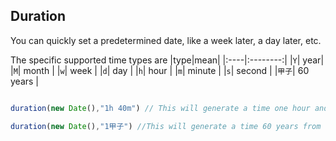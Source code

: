 ## Duration

You can quickly set a predetermined date, like a week later, a day later, etc.

The specific supported time types are
|type|mean|
|:----|:--------:|
|`Y`| year|
|`M`| month |
|`w`| week |
|`d`| day |
|`h`| hour |
|`m`| minute |
|`s`| second |
|`甲子`| 60 years |


```js

duration(new Date(),"1h 40m") // This will generate a time one hour and one minute later

duration(new Date(),"1甲子") //This will generate a time 60 years from now

```
